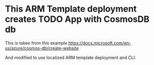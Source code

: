 # This ARM Template deployment creates TODO App with CosmosDB db

This is taken from this example
https://docs.microsoft.com/en-us/azure/cosmos-db/create-website

And modified to use localized ARM template deployment and CLI.

